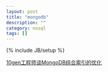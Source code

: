 ```yaml
---
layout: post
title: "mongodb"
description: ""
category: nosql
tags: []
---
```

{% include JB/setup %}

[10gen工程师谈MongoDB组合索引的优化](http://www.csdn.net/article/2012-11-09/2811690-optimizing-mongodb-compound)  
